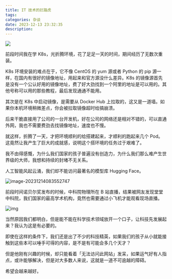```yaml
---
title: IT 技术的拦路虎
tags: 
categories: 杂谈
date: 2023-12-13 23:32:35
description:
---
```


![](https://s3plus.meituan.net/v1/mss_f32142e8d47149129e9550e929704625/yzz-test-image/6656eff7cadb4f53b0395e46ed67a7af)

前段时间我在学 K8s，光折腾环境，花了足足一天的时间，期间经历了无数次重装。

K8s 环境安装的难点在于，它不像 CentOS 的 yum 源或者 Python 的 pip 源一样，在国内有很好的镜像地址，用起来和官方源没什么差异。K8s 的镜像源首先是没有一个公认好用的镜像地址，费了好大劲找到一个阿里的地址是可以用的。其他号称可以用的那些教程，最后发现通通不能用。

其次是在 K8s 中启动镜像，是需要从 Docker Hub 上拉取的，这又是一道墙。如果你本机环境稍微差点，你会被拉取镜像超时给搞崩溃。

后来干脆直接用了公司的一台开发机，好在公司的网络还是相对不错的，可以直通外网，我也不需要费劲去找镜像地址，速度也不慢。

就这样，折腾了一天，才把环境顺利的给搭建起来，才顺利的跑起来几个 Pod。这竟然让我产生了巨大的成就感，说明这个搭环境的任务过于艰难了。

我不由得感慨，为什么我们国家的孩子普遍没有创造力，为什么我们那么难产生世界级的大师，我想和持续的封堵不无关系。

人工智能风起云涌，我们却不能访问最著名的模型库 Hugging Face。



![image-20231214083552747](https://s3plus.meituan.net/v1/mss_f32142e8d47149129e9550e929704625/yzz-test-image/6f31017d51ae46a180e16c95eec4e9b6)

前段时间诺贝尔奖发布的时候，中科院物理所在 B 站直播，结果被网友发现堂堂中科院，我们国家的最高学术机构，竟然也需要通过小飞机才能观看现场直播。

![img](https://s3plus.meituan.net/v1/mss_f32142e8d47149129e9550e929704625/yzz-test-image/b9ee05a3ffeb48f69f1db64ac1dcc0c8)

当然原因我们都明白，但是能不能在科学技术领域放开一个口子，让科技先发展起来？我认为这是有必要的。

即使在这样的条件下，我们还是出了不少的科技精英，如果我们的孩子从小就能接触到这些本可以唾手可得的内容，是不是有可能会多几个天才？

但是他刚有兴趣的时候，却只能看着「无法访问此网站」发呆，如果运气好有人指点，或许能够解决，但是对大多数人来说，这就是一道不可逾越的障碍。

希望会越来越好。



